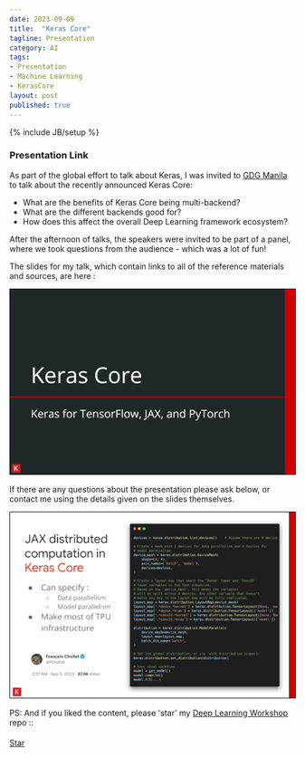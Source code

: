 ```yaml
---
date: 2023-09-09
title:  "Keras Core"
tagline: Presentation
category: AI
tags:
- Presentation
- Machine Learning
- KerasCore
layout: post
published: true
---
```

{% include JB/setup %}


### Presentation Link

As part of the global effort to talk about Keras, I was invited to [GDG Manila](https://www.facebook.com/AIPilipinas) to talk about
the recently announced Keras Core:

*  What are the benefits of Keras Core being multi-backend?
*  What are the different backends good for?
*  How does this affect the overall Deep Learning framework ecosystem?

After the afternoon of talks, the speakers were invited to be part of a panel, where
we took questions from the audience - which was a lot of fun!

<!--
TODO : There's a [video of me doing the talk on YouTube](https://youtu.be/hVk7Py1c24Q) (this is a slightly longer version than the one at the MeetUp,
likely due to more asides, etc).  Please Like and Subscribe! 
!-->

The slides for my talk, which contain links to all of the reference materials and sources, are here :

<a href="https://docs.google.com/presentation/d/1V7W7CbNlQJwWp6UgSUo5mneVnr9xGmUVsFPiktyHVsU/edit?usp=sharing" target="_blank">
<img src="/assets/img/2023-09-09_ManilaGDG_KerasCore_600x390.png" alt="Presentation Screenshot" style="border:1px solid #000000" />
</a>

If there are any questions about the presentation please ask below, 
or contact me using the details given on the slides themselves.

<a href="https://docs.google.com/presentation/d/1V7W7CbNlQJwWp6UgSUo5mneVnr9xGmUVsFPiktyHVsU/edit?usp=sharing#slide=id.g24253f94d2b_0_135" target="_blank">
<img src="/assets/img/2023-09-09_ManilaGDG_KerasCore_29_600x390.png" alt="Presentation Screenshot" style="border:1px solid #000000" />
</a>


PS:  And if you liked the content, please 'star' my <a href="https://github.com/mdda/deep-learning-workshop" target="_blank">Deep Learning Workshop</a> repo ::
<!-- From :: https://buttons.github.io/ -->
<!-- Place this tag where you want the button to render. -->
<span style="position:relative;top:5px;">
<a aria-label="Star mdda/deep-learning-workshop on GitHub" data-count-aria-label="# stargazers on GitHub" data-count-api="/repos/mdda/deep-learning-workshop#stargazers_count" data-count-href="/mdda/deep-learning-workshop/stargazers" data-icon="octicon-star" href="https://github.com/mdda/deep-learning-workshop" class="github-button">Star</a>
<!-- Place this tag right after the last button or just before your close body tag. -->
<script async defer id="github-bjs" src="https://buttons.github.io/buttons.js"></script>
</span>

